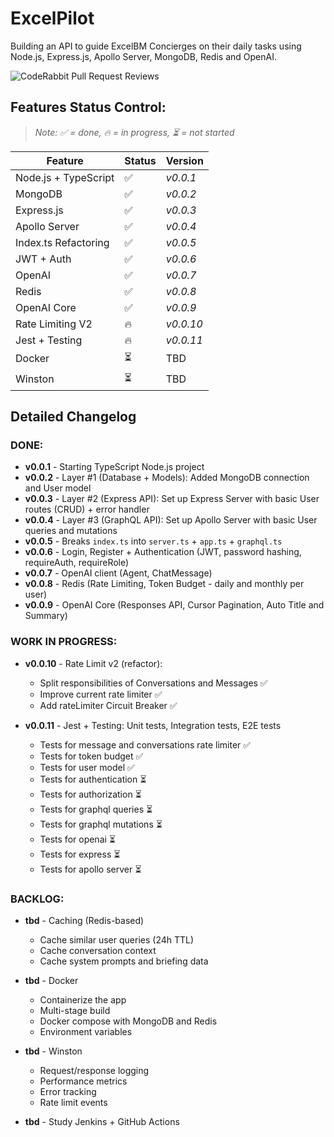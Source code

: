 # ExcelPilot

Building an API to guide ExcelBM Concierges on their daily tasks using Node.js, Express.js, Apollo Server, MongoDB, Redis and OpenAI.

![CodeRabbit Pull Request Reviews](https://img.shields.io/coderabbit/prs/github/lfariabr/excel-pilot)

## Features Status Control:
> *Note: ✅ = done, 🔥 = in progress, ⏳ = not started*

| Feature | Status | Version |
| --- | --- | --- |
| Node.js + TypeScript | ✅ | _v0.0.1_ |
| MongoDB | ✅ | _v0.0.2_ |
| Express.js | ✅ | _v0.0.3_ |
| Apollo Server | ✅ | _v0.0.4_ |
| Index.ts Refactoring | ✅ | _v0.0.5_ |
| JWT + Auth | ✅ | _v0.0.6_ |
| OpenAI | ✅ | _v0.0.7_ |
| Redis | ✅ | _v0.0.8_ |
| OpenAI Core | ✅ | _v0.0.9_ |
| Rate Limiting V2 | 🔥 | _v0.0.10_ |
| Jest + Testing | 🔥 | _v0.0.11_ |
| Docker | ⏳ | TBD |
| Winston | ⏳ | TBD |

## **Detailed Changelog** 

### **DONE**:
- **v0.0.1** - Starting TypeScript Node.js project
- **v0.0.2** - Layer #1 (Database + Models): Added MongoDB connection and User model
- **v0.0.3** - Layer #2 (Express API): Set up Express Server with basic User routes (CRUD) + error handler
- **v0.0.4** - Layer #3 (GraphQL API): Set up Apollo Server with basic User queries and mutations
- **v0.0.5** - Breaks `index.ts` into `server.ts` + `app.ts` + `graphql.ts`
- **v0.0.6** - Login, Register + Authentication (JWT, password hashing, requireAuth, requireRole)
- **v0.0.7** - OpenAI client (Agent, ChatMessage)
- **v0.0.8** - Redis (Rate Limiting, Token Budget - daily and monthly per user)
- **v0.0.9** - OpenAI Core (Responses API, Cursor Pagination, Auto Title and Summary)

### **WORK IN PROGRESS**:
- **v0.0.10** - Rate Limit v2 (refactor):
    - Split responsibilities of Conversations and Messages ✅
    - Improve current rate limiter ✅
    - Add rateLimiter Circuit Breaker ✅
    
- **v0.0.11** - Jest + Testing: Unit tests, Integration tests, E2E tests
    - Tests for message and conversations rate limiter ✅
    - Tests for token budget ✅
    - Tests for user model ✅
    - Tests for authentication ⏳
    - Tests for authorization ⏳
    - Tests for graphql queries ⏳
    - Tests for graphql mutations ⏳
    - Tests for openai ⏳
    - Tests for express ⏳
    - Tests for apollo server ⏳

### **BACKLOG**:

- **tbd** - Caching (Redis-based)
    - Cache similar user queries (24h TTL)
    - Cache conversation context
    - Cache system prompts and briefing data

- **tbd** - Docker
    - Containerize the app
    - Multi-stage build
    - Docker compose with MongoDB and Redis
    - Environment variables

- **tbd** - Winston
    - Request/response logging
    - Performance metrics
    - Error tracking
    - Rate limit events

- **tbd** - Study Jenkins + GitHub Actions


